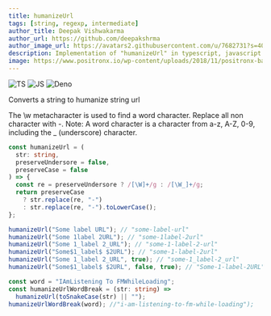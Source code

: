 ```yaml
---
title: humanizeUrl
tags: [string, regexp, intermediate]
author_title: Deepak Vishwakarma
author_url: https://github.com/deepakshrma
author_image_url: https://avatars2.githubusercontent.com/u/7682731?s=400
description: Implementation of "humanizeUrl" in typescript, javascript and deno.
image: https://www.positronx.io/wp-content/uploads/2018/11/positronx-banner-1152-1.jpg
---
```


![TS](https://img.shields.io/badge/supports-typescript-blue.svg?style=flat-square)
![JS](https://img.shields.io/badge/supports-javascript-yellow.svg?style=flat-square)
![Deno](https://img.shields.io/badge/supports-deno-green.svg?style=flat-square)

Converts a string to humanize string url

The \w metacharacter is used to find a word character.
Replace all non character with -.
Note: A word character is a character from a-z, A-Z, 0-9, including the \_ (underscore) character.

```ts title="typescript"
const humanizeUrl = (
  str: string,
  preserveUndersore = false,
  preserveCase = false
) => {
  const re = preserveUndersore ? /[\W]+/g : /[\W_]+/g;
  return preserveCase
    ? str.replace(re, "-")
    : str.replace(re, "-").toLowerCase();
};
```

```ts title="typescript"
humanizeUrl("Some label URL"); // "some-label-url"
humanizeUrl("Some 1label 2URL"); // "some-1label-2url"
humanizeUrl("Some 1_label 2_URL"); // "some-1-label-2-url"
humanizeUrl("Some$1_label$ $2URL"); // "some-1-label-2url"
humanizeUrl("Some 1_label 2_URL", true); // "some-1_label-2_url"
humanizeUrl("Some$1_label$ $2URL", false, true); // "Some-1-label-2URL"

const word = "IAmListening To FMWhileLoading";
const humanizeUrlWordBreak = (str: string) =>
  humanizeUrl(toSnakeCase(str) || "");
humanizeUrlWordBreak(word); //"i-am-listening-to-fm-while-loading");
```
